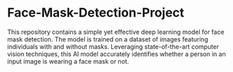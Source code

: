 # Face-Mask-Detection-Project
This repository contains a simple yet effective deep learning model for face mask detection. The model is trained on a dataset of images featuring individuals with and without masks. Leveraging state-of-the-art computer vision techniques, this AI model accurately identifies whether a person in an input image is wearing a face mask or not. 
